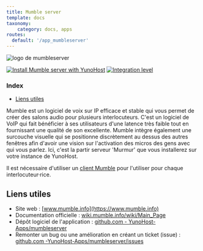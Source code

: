 ```yaml
---
title: Mumble server
template: docs
taxonomy:
    category: docs, apps
routes:
  default: '/app_mumbleserver'
---
```


![logo de mumbleserver](image://mumbleserver_logo.svg?height=80)

[![Install Mumble server with YunoHost](https://install-app.yunohost.org/install-with-yunohost.png)](https://install-app.yunohost.org/?app=mumbleserver) [![Integration level](https://dash.yunohost.org/integration/mumbleserver.svg)](https://dash.yunohost.org/appci/app/mumbleserver)

### Index

- [Liens utiles](#liens-utiles)

Mumble est un logiciel de voix sur IP efficace et stable qui vous permet de créer des salons audio pour plusieurs interlocuteurs. C'est un logiciel de VoIP qui fait bénéficier à ses utilisateurs d'une latence très faible tout en fournissant une qualité de son excellente. Mumble intègre également une surcouche visuelle qui se positionne discrètement au dessus des autres fenêtres afin d'avoir une vision sur l'activation des micros des gens avec qui vous parlez.
Ici, c'est la partir serveur 'Murmur' que vous installerez sur votre instance de YunoHost.

Il est nécessaire d'utiliser un [client Mumble](https://wiki.mumble.info/wiki/3rd_Party_Applications) pour l'utiliser pour chaque interlocuteur·rice.

## Liens utiles

+ Site web : [www.mumble.info](https://www.mumble.info)
+ Documentation officielle : [wiki.mumble.info/wiki/Main_Page](https://wiki.mumble.info/wiki/Main_Page)
+ Dépôt logiciel de l'application : [github.com - YunoHost-Apps/mumbleserver](https://github.com/YunoHost-Apps/mumbleserver_ynh)
+ Remonter un bug ou une amélioration en créant un ticket (issue) : [github.com -YunoHost-Apps/mumbleserver/issues](https://github.com/YunoHost-Apps/mumbleserver_ynh/issues)
